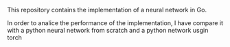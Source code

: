 This repository contains the implementation of a neural network in Go.

In order to analice the performance of the implementation, I have compare it with a python neural network from scratch and a python network usgin torch

